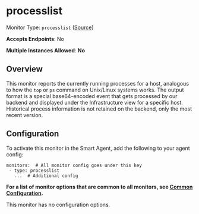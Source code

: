 <!--- GENERATED BY gomplate from scripts/docs/templates/monitor-page.md.tmpl --->

# processlist

Monitor Type: `processlist` ([Source](https://github.com/signalfx/signalfx-agent/tree/master/pkg/monitors/processlist))

**Accepts Endpoints**: No

**Multiple Instances Allowed**: **No**

## Overview

This monitor reports the currently running processes for a host, analogous
to how the `top` or `ps` command on Unix/Linux systems works.  The output
format is a special base64-encoded event that gets processed by our backend
and displayed under the Infrastructure view for a specific host.
Historical process information is not retained on the backend, only the
most recent version.


## Configuration

To activate this monitor in the Smart Agent, add the following to your
agent config:

```
monitors:  # All monitor config goes under this key
 - type: processlist
   ...  # Additional config
```

**For a list of monitor options that are common to all monitors, see [Common
Configuration](../monitor-config.md#common-configuration).**


This monitor has no configuration options.


